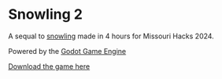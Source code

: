 # Snowling 2

A sequal to [snowling](https://ciber-turtle.itch.io/snowling) made in 4 hours for Missouri Hacks 2024.

Powered by the [Godot Game Engine](https://godotengine.org)

[Download the game here](https://github.com/rylydou/mo-hacks-24/releases/latest)
